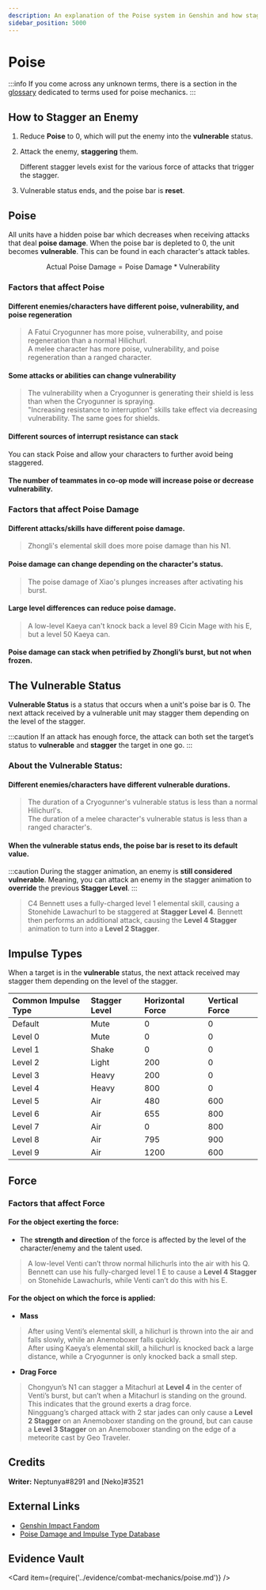 ```yaml
---
description: An explanation of the Poise system in Genshin and how stagger works.
sidebar_position: 5000
---
```


# Poise

:::info
If you come across any unknown terms, there is a section in the [glossary](../theorycrafting.md#poise) dedicated to terms used for poise mechanics.
:::

## How to Stagger an Enemy

1. Reduce **Poise** to 0, which will put the enemy into the **vulnerable** status.
2. Attack the enemy, **staggering** them.

   Different stagger levels exist for the various force of attacks that trigger the stagger.

3. Vulnerable status ends, and the poise bar is **reset**.

## Poise

All units have a hidden poise bar which decreases when receiving attacks that deal **poise damage**. When the poise bar is depleted to 0, the unit becomes **vulnerable**. This can be found in each character's attack tables.

$$
\text{Actual Poise Damage} = \text{Poise Damage} * \text{Vulnerability}
$$

### Factors that affect Poise

#### Different enemies/characters have different poise, vulnerability, and poise regeneration

> A Fatui Cryogunner has more poise, vulnerability, and poise regeneration than a normal Hilichurl.  
> A melee character has more poise, vulnerability, and poise regeneration than a ranged character.

#### Some attacks or abilities can change vulnerability

> The vulnerability when a Cryogunner is generating their shield is less than when the Cryogunner is spraying.  
> "Increasing resistance to interruption" skills take effect via decreasing vulnerability. The same goes for shields.

#### Different sources of interrupt resistance can stack

You can stack Poise and allow your characters to further avoid being staggered.

#### The number of teammates in co-op mode will increase poise or decrease vulnerability.

### Factors that affect Poise Damage

#### Different attacks/skills have different poise damage.

> Zhongli's elemental skill does more poise damage than his N1.

#### Poise damage can change depending on the character's status.

> The poise damage of Xiao's plunges increases after activating his burst.

#### Large level differences can reduce poise damage.

> A low-level Kaeya can't knock back a level 89 Cicin Mage with his E, but a level 50 Kaeya can.

#### Poise damage can stack when petrified by Zhongli’s burst, but not when frozen.

## The Vulnerable Status

**Vulnerable Status** is a status that occurs when a unit's poise bar is 0. The next attack received by a vulnerable unit may stagger them depending on the level of the stagger.

:::caution
If an attack has enough force, the attack can both set the target’s status to **vulnerable** and **stagger** the target in one go.
:::

### About the Vulnerable Status:

#### Different enemies/characters have different vulnerable durations.

> The duration of a Cryogunner's vulnerable status is less than a normal Hilichurl's.  
> The duration of a melee character's vulnerable status is less than a ranged character's.

#### When the vulnerable status ends, the poise bar is reset to its default value.

:::caution
During the stagger animation, an enemy is **still considered vulnerable**. Meaning, you can attack an enemy in the stagger animation to **override** the previous **Stagger Level**.
:::

> C4 Bennett uses a fully-charged level 1 elemental skill, causing a Stonehide Lawachurl to be staggered at **Stagger Level 4**. Bennett then performs an additional attack, causing the **Level 4 Stagger** animation to turn into a **Level 2 Stagger**.

## Impulse Types

When a target is in the **vulnerable** status, the next attack received may stagger them depending on the level of the stagger.

| Common Impulse Type | Stagger Level | Horizontal Force | Vertical Force |
| :--- | :--- | :--- | :--- |
| Default | Mute | 0 | 0 |
| Level 0 | Mute | 0 | 0 |
| Level 1 | Shake | 0 | 0 |
| Level 2 | Light | 200 | 0 |
| Level 3 | Heavy | 200 | 0 |
| Level 4 | Heavy | 800 | 0 |
| Level 5 | Air | 480 | 600 |
| Level 6 | Air | 655 | 800 |
| Level 7 | Air | 0 | 800 |
| Level 8 | Air | 795 | 900 |
| Level 9 | Air | 1200 | 600 |

## Force

### Factors that affect Force

#### For the object exerting the force:

* The **strength and direction** of the force is affected by the level of the character/enemy and the talent used.

> A low-level Venti can’t throw normal hilichurls into the air with his Q.  
> Bennett can use his fully-charged level 1 E to cause a **Level 4 Stagger** on Stonehide Lawachurls, while Venti can’t do this with his E.

#### For the object on which the force is applied:

* **Mass**

> After using Venti’s elemental skill, a hilichurl is thrown into the air and falls slowly, while an Anemoboxer falls quickly.  
> After using Kaeya’s elemental skill, a hilichurl is knocked back a large distance, while a Cryogunner is only knocked back a small step.

* **Drag Force**

> Chongyun’s N1 can stagger a Mitachurl at **Level 4** in the center of Venti’s burst, but can’t when a Mitachurl is standing on the ground. This indicates that the ground exerts a drag force.  
> Ningguang’s charged attack with 2 star jades can only cause a **Level 2 Stagger** on an Anemoboxer standing on the ground, but can cause a **Level 3 Stagger** on an Anemoboxer standing on the edge of a meteorite cast by Geo Traveler.

## Credits

**Writer:** Neptunya\#8291 and \[Neko\]\#3521

## External Links

* [Genshin Impact Fandom](https://genshin-impact.fandom.com/wiki/Poise)
* [Poise Damage and Impulse Type Database](https://docs.google.com/spreadsheets/d/1kANgUXYaUvh5vv31sGYM28kK6MXtW8rx/edit?usp=sharing&ouid=100059362950298098203&rtpof=true&sd=true)

## Evidence Vault

<Card item={require('../evidence/combat-mechanics/poise.md')} />

